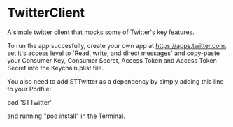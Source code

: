 # TwitterClient
A simple twitter client that mocks some of Twitter's key features.

To run the app succesfully, create your own app at https://apps.twitter.com, set it's access level
to 'Read, write, and direct messages' and copy-paste your Consumer Key, Consumer Secret, Access Token and Access Token Secret
into the Keychain.plist file.

You also need to add STTwitter as a dependency by simply adding this line to your Podfile:

pod 'STTwitter'

and running "pod install" in the Terminal.
